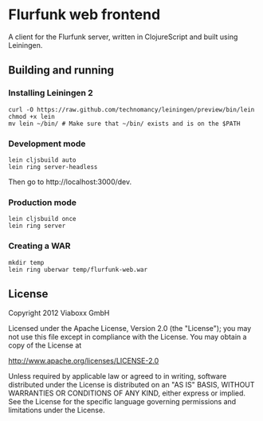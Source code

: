 Flurfunk web frontend
=====================

A client for the Flurfunk server, written in ClojureScript and built using
Leiningen.

Building and running
--------------------

### Installing Leiningen 2 ###

    curl -O https://raw.github.com/technomancy/leiningen/preview/bin/lein
    chmod +x lein
    mv lein ~/bin/ # Make sure that ~/bin/ exists and is on the $PATH

### Development mode ###

    lein cljsbuild auto
    lein ring server-headless
    
Then go to http://localhost:3000/dev.

### Production mode ###

    lein cljsbuild once
    lein ring server

### Creating a WAR ###

    mkdir temp
    lein ring uberwar temp/flurfunk-web.war

License
-------

Copyright 2012 Viaboxx GmbH

Licensed under the Apache License, Version 2.0 (the "License");
you may not use this file except in compliance with the License.
You may obtain a copy of the License at

  http://www.apache.org/licenses/LICENSE-2.0

Unless required by applicable law or agreed to in writing, software
distributed under the License is distributed on an "AS IS" BASIS,
WITHOUT WARRANTIES OR CONDITIONS OF ANY KIND, either express or implied.
See the License for the specific language governing permissions and
limitations under the License.
